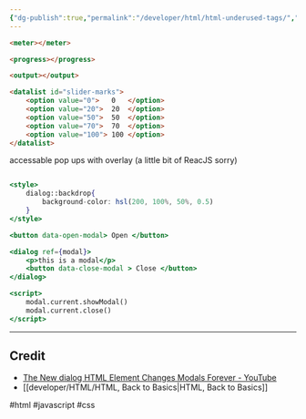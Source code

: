 ```yaml
---
{"dg-publish":true,"permalink":"/developer/html/html-underused-tags/","dgPassFrontmatter":true}
---
```


```html
<meter></meter>
```

```html
<progress></progress>
```

```html
<output></output>
```

```html
<datalist id="slider-marks">
	<option value="0">   0   </option>
	<option value="20">  20  </option>
	<option value="50">  50  </option>
	<option value="70">  70  </option>
	<option value="100"> 100 </option>
</datalist>
```


accessable pop ups with overlay (a little bit of ReacJS sorry)
```jsx

<style>
	dialog::backdrop{
		background-color: hsl(200, 100%, 50%, 0.5)
	}
</style>

<button data-open-modal> Open </button>

<dialog ref={modal}>
	<p>this is a modal</p>
	<button data-close-modal > Close </button>
</dialog>

<script>
	modal.current.showModal()
	modal.current.close()
</script>
```

---
## Credit
- [The New dialog HTML Element Changes Modals Forever - YouTube](https://www.youtube.com/watch?v=ywtkJkxJsdg)
- [[developer/HTML/HTML, Back to Basics\|HTML, Back to Basics]]

#html #javascript #css 